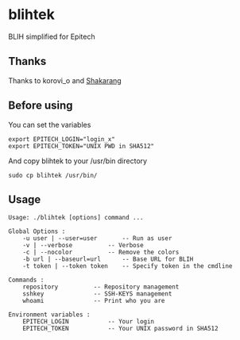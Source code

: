 # blihtek
BLIH simplified for Epitech

## Thanks
Thanks to korovi_o and [Shakarang](https://github.com/Shakarang)

## Before using
You can set the variables
````
export EPITECH_LOGIN="login_x"
export EPITECH_TOKEN="UNIX PWD in SHA512"
````
And copy blihtek to your /usr/bin directory
````
sudo cp blihtek /usr/bin/
````
## Usage
````
Usage: ./blihtek [options] command ...

Global Options :
    -u user | --user=user       -- Run as user
    -v | --verbose          -- Verbose
    -c | --nocolor          -- Remove the colors
    -b url | --baseurl=url      -- Base URL for BLIH
    -t token | --token token    -- Specify token in the cmdline

Commands :
    repository          -- Repository management
    sshkey              -- SSH-KEYS management
    whoami              -- Print who you are

Environment variables :
    EPITECH_LOGIN           -- Your login
    EPITECH_TOKEN           -- Your UNIX password in SHA512
````
